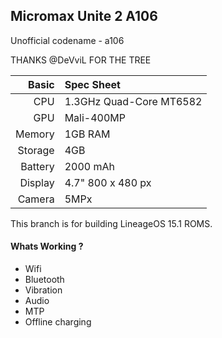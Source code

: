 ## Micromax Unite 2 A106
Unofficial codename - a106

THANKS @DeVviL FOR THE TREE 

Basic   | Spec Sheet
-------:|:-------------------------
CPU     | 1.3GHz Quad-Core MT6582
GPU     | Mali-400MP
Memory  | 1GB RAM
Storage | 4GB
Battery | 2000 mAh
Display | 4.7" 800 x 480 px
Camera  | 5MPx

This branch is for building LineageOS 15.1 ROMS.

#### Whats Working ?
 * Wifi
 * Bluetooth
 * Vibration
 * Audio
 * MTP
 * Offline charging

